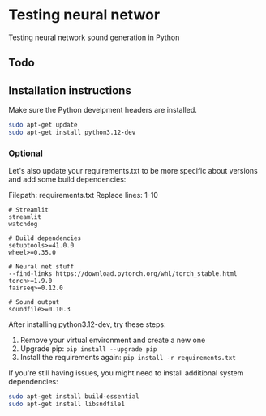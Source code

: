 # Testing neural networ

Testing neural network sound generation in Python

## Todo

## Installation instructions

Make sure the Python develpment headers are installed.

```bash
sudo apt-get update
sudo apt-get install python3.12-dev
```

### Optional

Let's also update your requirements.txt to be more specific about versions and add some build dependencies:

Filepath: requirements.txt
Replace lines: 1-10
```requirements
# Streamlit
streamlit
watchdog

# Build dependencies
setuptools>=41.0.0
wheel>=0.35.0

# Neural net stuff
--find-links https://download.pytorch.org/whl/torch_stable.html
torch>=1.9.0
fairseq>=0.12.0

# Sound output
soundfile>=0.10.3
```

After installing python3.12-dev, try these steps:
1. Remove your virtual environment and create a new one
2. Upgrade pip: `pip install --upgrade pip`
3. Install the requirements again: `pip install -r requirements.txt`

If you're still having issues, you might need to install additional system dependencies:
```bash
sudo apt-get install build-essential
sudo apt-get install libsndfile1
```


